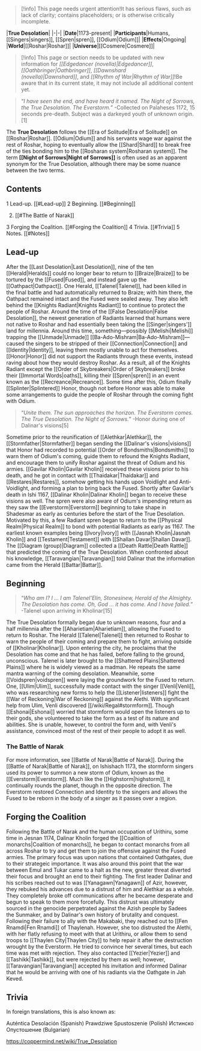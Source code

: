 > [!info] This page needs urgent attention!It has serious flaws, such as lack of clarity; contains placeholders; or is otherwise critically incomplete.

|**True Desolation**|
|-|-|
|**Date**|1173-present|
|**Participants**|Humans, [[Singers\|singers]], [[Spren\|spren]], [[Odium\|Odium]]|
|**Effects**|Ongoing|
|**World**|[[Roshar\|Roshar]]|
|**Universe**|[[Cosmere\|Cosmere]]|
> [!info] This page or section needs to be updated with new information for *[[Edgedancer (novella)\|Edgedancer]]*, *[[Oathbringer\|Oathbringer]]*, *[[Dawnshard (novella)\|Dawnshard]]*, and *[[Rhythm of War\|Rhythm of War]]*!Be aware that in its current state, it may not include all additional content yet.

>“*I have seen the end, and have heard it named. The Night of Sorrows, the True Desolation. The Everstorm.*”
\-Collected on Palaheses 1172, 15 seconds pre-death. Subject was a darkeyed youth of unknown origin.[1]


The **True Desolation** follows the [[Era of Solitude\|Era of Solitude]] on [[Roshar\|Roshar]]. [[Odium\|Odium]] and his servants wage war against the rest of Roshar, hoping to eventually allow the [[Shard\|Shard]] to break free of the ties bonding him to the [[Rosharan system\|Rosharan system]]. The term **[[Night of Sorrows\|Night of Sorrows]]** is often used as an apparent synonym for the True Desolation, although there may be some nuance between the two terms.

## Contents

1 Lead-up. [[#Lead-up]] 
2 Beginning. [[#Beginning]] 

2. [[#The Battle of Narak]] 


3 Forging the Coalition. [[#Forging the Coalition]] 
4 Trivia. [[#Trivia]] 
5 Notes. [[#Notes]] 


## Lead-up
After the [[Last Desolation\|Last Desolation]], nine of the ten [[Herald\|Heralds]] could no longer bear to return to [[Braize\|Braize]] to be tortured by the [[Fused\|Fused]], and instead gave up the [[Oathpact\|Oathpact]]. One Herald, [[Talenel\|Talenel]], had been killed in the final battle and had automatically returned to Braize; with him there, the Oathpact remained intact and the Fused were sealed away. They also left behind the [[Knights Radiant\|Knights Radiant]] to continue to protect the people of Roshar.
Around the time of the [[False Desolation\|False Desolation]], the newest generation of Radiants learned that humans were not native to Roshar and had essentially been taking the [[Singer\|singers']] land for millennia. Around this time, something—possibly [[Melishi\|Melishi]] trapping the [[Unmade\|Unmade]] [[Ba-Ado-Mishram\|Ba-Ado-Mishram]]—caused the singers to be stripped of their [[Connection\|Connection]] and [[Identity\|Identity]], leaving them mostly unable to act for themselves. [[Honor\|Honor]] did not support the Radiants through these events, instead raving about how they would destroy Roshar. As a result, all of the Knights Radiant except the [[Order of Skybreakers\|Order of Skybreakers]] broke their [[Immortal Words\|oaths]], killing their [[Spren\|spren]] in an event known as the [[Recreance\|Recreance]]. Some time after this, Odium finally [[Splinter\|Splintered]] Honor, though not before Honor was able to make some arrangements to guide the people of Roshar through the coming fight with Odium.

>“*Unite them. The sun approaches the horizon. The Everstorm comes. The True Desolation. The Night of Sorrows.*”
\-Honor during one of Dalinar's visions[5]

Sometime prior to the reunification of [[Alethkar\|Alethkar]], the [[Stormfather\|Stormfather]] began sending the [[Dalinar's visions\|visions]] that Honor had recorded to potential [[Order of Bondsmiths\|Bondsmiths]] to warn them of Odium's coming, guide them to refound the Knights Radiant, and encourage them to unify Roshar against the threat of Odium and his armies. [[Gavilar Kholin\|Gavilar Kholin]] received these visions prior to his death, and he got in contact with [[Thaidakar\|Thaidakar]] and [[Restares\|Restares]], somehow getting his hands upon Voidlight and Anti-Voidlight, and forming a plan to bring back the Fused. Shortly after Gavilar’s death in Ishi 1167, [[Dalinar Kholin\|Dalinar Kholin]] began to receive these visions as well.
The spren were also aware of Odium's impending return as they saw the [[Everstorm\|Everstorm]] beginning to take shape in Shadesmar as early as centuries before the start of the True Desolation. Motivated by this, a few Radiant spren began to return to the [[Physical Realm\|Physical Realm]] to bond with potential Radiants as early as 1167. The earliest known examples being [[Ivory\|Ivory]] with [[Jasnah Kholin\|Jasnah Kholin]] and [[Testament\|Testament]] with [[Shallan Davar\|Shallan Davar]].
The [[Diagram (group)\|Diagram]] collected a [[Death Rattle\|Death Rattle]] that predicted the coming of the True Desolation. When confronted about his knowledge, [[Taravangian\|Taravangian]] told Dalinar that the information came from the Herald [[Battar\|Battar]].

## Beginning
>“*Who am I? I ... I am Talenel'Elin, Stonesinew, Herald of the Almighty. The Desolation has come. Oh, God ... it has come. And I have failed.*”
\-Talenel upon arriving in Kholinar[15]


The True Desolation formally began due to unknown reasons, four and a half millennia after the [[Aharietiam\|Aharietiam]], allowing the Fused to return to Roshar. The Herald [[Talenel\|Talenel]] then returned to Roshar to warn the people of their coming and prepare them to fight, arriving outside of [[Kholinar\|Kholinar]]. Upon entering the city, he proclaims that the Desolation has come and that he has failed, before falling to the ground, unconscious. Talenel is later brought to the [[Shattered Plains\|Shattered Plains]] where he is widely viewed as a madman. He repeats the same mantra warning of the coming desolation.
Meanwhile, some [[Voidspren\|voidspren]] were laying the groundwork for the Fused to return. One, [[Ulim\|Ulim]], successfully made contact with the singer [[Venli\|Venli]], who was researching new forms to help the [[Listener\|listeners]] fight the [[War of Reckoning\|War of Reckoning]] against the Alethi. With significant help from Ulim, Venli discovered [[/wiki/Regal#stormform]]. Though [[Eshonai\|Eshonai]] worried that stormform would open the listeners up to their gods, she volunteered to take the form as a test of its nature and abilities. She is unable, however, to control the form and, with Venli's assistance, convinced most of the rest of their people to adopt it as well.

### The Battle of Narak
For more information, see [[Battle of Narak\|Battle of Narak]].
During the [[Battle of Narak\|Battle of Narak]], on Ishishach 1173, the stormform singers used its power to summon a new storm of Odium, known as the [[Everstorm\|Everstorm]]. Much like the [[Highstorm\|highstorm]], it continually rounds the planet, though in the opposite direction.
The Everstorm restored Connection and Identity to the singers and allows the Fused to be reborn in the body of a singer as it passes over a region.

## Forging the Coalition
Following the Battle of Narak and the human occupation of Urithiru, some time in Jesnan 1174, Dalinar Kholin forged the [[Coalition of monarchs\|Coalition of monarchs]], he began to contact monarchs from all across Roshar to try and get them to join the offensive against the Fused armies. The primary focus was upon nations that contained Oathgates, due to their strategeic importance. It was also around this point that the war between Emul and Tukar came to a halt as the new, greater threat diverted their focus and brought an end to their fighting.
The first leader Dalinar and his scribes reached out to was [[Yanagawn\|Yanagawn]] of Azir, however, they rebuked his advances due to a distrust of him and Alethkar as a whole. They completely broke off communications after he became desperate and begun to speak to them more forcefully. This distrust was ultimately sourced in the genocide perpetrated against the Azish people by Sadees the Sunmaker, and by Dalinar's own history of brutality and conquest.
Following their failure to ally with the Makabaki, they reached out to [[Fen Rnamdi\|Fen Rnamdi]] of Thaylenah. However, she too distrusted the Alethi, with her flatly refusing to meet with that at Urithiru, or allow them to send troops to [[Thaylen City\|Thaylen City]] to help repair it after the destruction wrought by the Everstorm. He tried to convince her several times, but each time was met with rejection.
They also contacted [[Yezier\|Yezier]] and [[Tashikk\|Tashikk]], but were rejected by them as well; however, [[Taravangian\|Taravangian]] accepted his invitation and informed Dalinar that he would be arriving with one of his radiants via the Oathgate in Jah Keved.


## Trivia
In foreign translations, this is also known as:

Auténtica Desolación (Spanish)
Prawdziwe Spustoszenie (Polish)
Истинско Опустошение (Bulgarian)


https://coppermind.net/wiki/True_Desolation